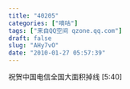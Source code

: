```yaml
---
title: "40205"
categories: ["嘀咕"]
tags: ["来自QQ空间 qzone.qq.com"]
draft: false
slug: "AHy7vO"
date: "2010-01-27 05:57:39"
---
```


祝贺中国电信全国大面积掉线 [5:40]
